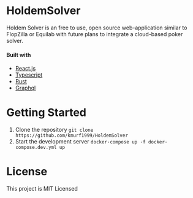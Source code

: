 # HoldemSolver

Holdem Solver is an free to use, open source web-application similar to FlopZilla or Equilab with future plans to integrate a cloud-based poker solver.

#### Built with

- [React.js](#https://reactjs.org/)
- [Typescript](#https://www.typescriptlang.org/)
- [Rust](#https://www.rust-lang.org/)
- [Graphql](#https://graphql.org/)

# Getting Started

1. Clone the repository
   `git clone https://github.com/kmurf1999/HoldemSolver`
2. Start the development server
   `docker-compose up -f docker-compose.dev.yml up`

# License

This project is MIT Licensed

